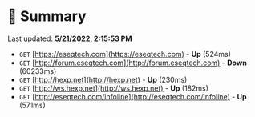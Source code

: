 # 📖 Summary
Last updated: **5/21/2022, 2:15:53 PM**

- `GET` [https://eseqtech.com](https://eseqtech.com) - **Up** (524ms)
- `GET` [http://forum.eseqtech.com](http://forum.eseqtech.com) - **Down** (60233ms)
- `GET` [http://hexp.net](http://hexp.net) - **Up** (230ms)
- `GET` [http://ws.hexp.net](http://ws.hexp.net) - **Up** (182ms)
- `GET` [http://eseqtech.com/infoline](http://eseqtech.com/infoline) - **Up** (571ms)
